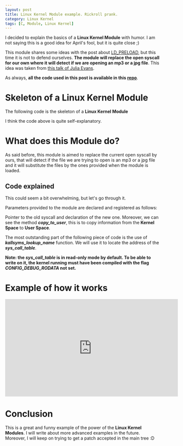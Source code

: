 ```yaml
---
layout: post
title: Linux Kernel Module example. Rickroll prank.
category: Linux Kernel
tags: [C, Module, Linux Kernel]
---
```


I decided to explain the basics of a **Linux Kernel Module** with humor. I am not saying this is a good idea for April's fool, but it is quite close ;)

This module shares some ideas with the post about [LD_PRELOAD](http://maitesin.github.io//LD_PRELOAD_as_defense/), but this time it is not to defend ourselves. **The module will replace the open syscall for our own where it will detect if we are opening an mp3 or a jpg file**. This idea was taken from [this talk of Julia Evans](https://www.youtube.com/watch?v=0IQlpFWTFbM).

As always, **all the code used in this post is available in this [repo](https://github.com/maitesin/blog/tree/master/rickroll_module_2016_03_19)**.

# Skeleton of a Linux Kernel Module
The following code is the skeleton of a **Linux Kernel Module**
<script src="https://gist.github.com/maitesin/6bfc964fa1fe1e816494.js"></script>

I think the code above is quite self-explanatory.

# What does this Module do?
As said before, this module is aimed to replace the current open syscall by ours, that will detect if the file we are trying to open is an mp3 or a jpg file and it will substitute the files by the ones provided when the module is loaded.

## Code explained
This could seem a bit overwhelming, but let's go through it.
<script src="https://gist.github.com/maitesin/461b74a13f1d1ca34cf6.js"></script>

Parameters provided to the module are declared and registered as follows:
<script src="https://gist.github.com/maitesin/481eba1e505c92e27895.js"></script>

Pointer to the old syscall and declaration of the new one. Moreover, we can see the method ***copy_to_user***, this is to copy information from the **Kernel Space** to **User Space**.
<script src="https://gist.github.com/maitesin/a175d0f01e22d4606960.js"></script>

The most outstanding part of the following piece of code is the use of ***kallsyms_lookup_name*** function. We will use it to locate the address of the ***sys_call_table***.
<script src="https://gist.github.com/maitesin/7e857ba5bdb3f8e900d3.js"></script>

**Note: the *sys_call_table* is in read-only mode by default. To be able to write on it, the kernel running must have been compiled with the flag *CONFIG_DEBUG_RODATA* not set.**

# Example of how it works
<iframe width="560" height="315" src="https://www.youtube.com/embed/efEZZZf_nTc" frameborder="0" allowfullscreen></iframe>

# Conclusion
This is a great and funny example of the power of the **Linux Kernel Modules**. I will write about more advanced examples in the future. Moreover, I will keep on trying to get a patch accepted in the main tree :D
